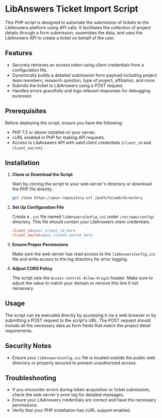 # LibAnswers Ticket Import Script

This PHP script is designed to automate the submission of tickets to the LibAnswers platform using API calls. It facilitates the collection of project details through a form submission, assembles the data, and uses the LibAnswers API to create a ticket on behalf of the user.

## Features

- Securely retrieves an access token using client credentials from a configuration file.
- Dynamically builds a detailed submission form payload including project team members, research question, type of project, affiliation, and more.
- Submits the ticket to LibAnswers using a POST request.
- Handles errors gracefully and logs relevant responses for debugging purposes.

## Prerequisites

Before deploying the script, ensure you have the following:

- PHP 7.2 or above installed on your server.
- cURL enabled in PHP for making API requests.
- Access to LibAnswers API with valid client credentials (`client_id` and `client_secret`).

## Installation

1. **Clone or Download the Script**

    Start by cloning the script to your web server's directory or download the PHP file directly.

    ```bash
    git clone https://your-repository-url /path/to/web/directory
    ```

2. **Set Up Configuration File**

    Create a `.ini` file named `libAnswersConfig.ini` under `/var/www/config/` directory. This file should contain your LibAnswers client credentials:

    ```ini
    client_id=your_client_id_here
    client_secret=your_client_secret_here
    ```

3. **Ensure Proper Permissions**

    Make sure the web server has read access to the `libAnswersConfig.ini` file and write access to the log directory for error logging.

4. **Adjust CORS Policy**

    The script sets the `Access-Control-Allow-Origin` header. Make sure to adjust the value to match your domain or remove this line if not necessary.

## Usage

The script can be executed directly by accessing it via a web browser or by submitting a POST request to the script's URL. The POST request should include all the necessary data as form fields that match the project detail requirements.

## Security Notes

- Ensure your `libAnswersConfig.ini` file is located outside the public web directory or properly secured to prevent unauthorized access.

## Troubleshooting

- If you encounter errors during token acquisition or ticket submission, check the web server's error log for detailed messages.
- Ensure your LibAnswers credentials are correct and have the necessary permissions.
- Verify that your PHP installation has cURL support enabled.
